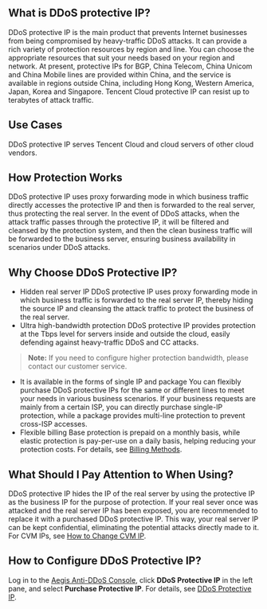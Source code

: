## What is DDoS protective IP?
DDoS protective IP is the main product that prevents Internet businesses from being compromised by heavy-traffic DDoS attacks. It can provide a rich variety of protection resources by region and line. You can choose the appropriate resources that suit your needs based on your region and network. At present, protective IPs for BGP, China Telecom, China Unicom and China Mobile lines are provided within China, and the service is available in regions outside China, including Hong Kong, Western America, Japan, Korea and Singapore. Tencent Cloud protective IP can resist up to terabytes of attack traffic.

## Use Cases
DDoS protective IP serves Tencent Cloud and cloud servers of other cloud vendors.

## How Protection Works
DDoS protective IP uses proxy forwarding mode in which business traffic directly accesses the protective IP and then is forwarded to the real server, thus protecting the real server. In the event of DDoS attacks, when the attack traffic passes through the protective IP, it will be filtered and cleansed by the protection system, and then the clean business traffic will be forwarded to the business server, ensuring business availability in scenarios under DDoS attacks.

## Why Choose DDoS Protective IP?
- Hidden real server IP
DDoS protective IP uses proxy forwarding mode in which business traffic is forwarded to the real server IP, thereby hiding the source IP and cleansing the attack traffic to protect the business of the real server.
- Ultra high-bandwidth protection
DDoS protective IP provides protection at the Tbps level for servers inside and outside the cloud, easily defending against heavy-traffic DDoS and CC attacks.
>**Note:**
>If you need to configure higher protection bandwidth, please contact our customer service.
- It is available in the forms of single IP and package
You can flexibly purchase DDoS protective IPs for the same or different lines to meet your needs in various business scenarios. If your business requests are mainly from a certain ISP, you can directly purchase single-IP protection, while a package provides multi-line protection to prevent cross-ISP accesses.
- Flexible billing
Base protection is prepaid on a monthly basis, while elastic protection is pay-per-use on a daily basis, helping reducing your protection costs. For details, see [Billing Methods](https://intl.cloud.tencent.com/document/product/685/15263).

## What Should I Pay Attention to When Using?
DDoS protective IP hides the IP of the real server by using the protective IP as the business IP for the purpose of protection. If your real sever once was attacked and the real server IP has been exposed, you are recommended to replace it with a purchased DDoS protective IP. This way, your real server IP can be kept confidential, eliminating the potential attacks directly made to it. For CVM IPs, see [How to Change CVM IP](https://intl.cloud.tencent.com/document/product/685/18802).

## How to Configure DDoS Protective IP?
Log in to the [Aegis Anti-DDoS Console](https://cloud.tencent.com/login?s_url=https%3A%2F%2Fconsole.cloud.tencent.com%2Fgamesec), click **DDoS Protective IP** in the left pane, and select **Purchase Protective IP**. For details, see [DDoS Protective IP](https://intl.cloud.tencent.com/document/product/685/20368).
